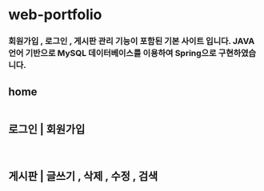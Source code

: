 # web-portfolio

<h3>
회원가입 , 로그인 , 게시판 관리 기능이 포함된 기본 사이트 입니다. 
JAVA 언어 기반으로 MySQL 데이터베이스를 이용하여 Spring으로 구현하였습니다. 
</h3>

<h2>home</h2>
<img src="img/java1.png" alt="">


<h2>로그인 | 회원가입 </h2>
<img src="img/java2.png" alt="">
<img src="img/java3.png" alt="">

<h2>게시판 | 글쓰기 , 삭제 , 수정 , 검색 </h2>
<img src="img/java4.png" alt="">
<img src="img/java5.png" alt="">
<img src="img/java6.png" alt="">
<img src="img/java7.png" alt="">
<img src="img/java8.png" alt="">
